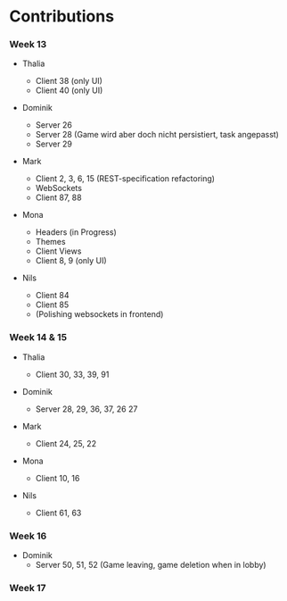 # Contributions

### Week 13

- Thalia

  - Client 38 (only UI)
  - Client 40 (only UI)

- Dominik

  - Server 26

  * Server 28 (Game wird aber doch nicht persistiert, task angepasst)
  * Server 29

- Mark

  - Client 2, 3, 6, 15 (REST-specification refactoring)
  - WebSockets
  - Client 87, 88

- Mona

  - Headers (in Progress)
  - Themes
  - Client Views
  - Client 8, 9 (only UI)

- Nils
  - Client 84
  - Client 85
  - (Polishing websockets in frontend)

### Week 14 & 15

- Thalia

  - Client 30, 33, 39, 91

- Dominik

  - Server 28, 29, 36, 37, 26 27

- Mark

  - Client 24, 25, 22

- Mona

  - Client 10, 16

- Nils

  - Client 61, 63

### Week 16

- Dominik
  - Server 50, 51, 52 (Game leaving, game deletion when in lobby)

### Week 17
